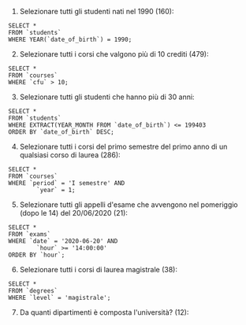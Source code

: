 1. Selezionare tutti gli studenti nati nel 1990 (160):

```
SELECT *
FROM `students`
WHERE YEAR(`date_of_birth`) = 1990;
```

2. Selezionare tutti i corsi che valgono più di 10 crediti (479):

```
SELECT *
FROM `courses`
WHERE `cfu` > 10;
```

3.  Selezionare tutti gli studenti che hanno più di 30 anni:

```
SELECT *
FROM `students`
WHERE EXTRACT(YEAR_MONTH FROM `date_of_birth`) <= 199403
ORDER BY `date_of_birth` DESC;
```

4. Selezionare tutti i corsi del primo semestre del primo anno di un qualsiasi corso di laurea (286):

```
SELECT *
FROM `courses`
WHERE `period` = 'I semestre' AND
        `year` = 1;
```

5. Selezionare tutti gli appelli d'esame che avvengono nel pomeriggio (dopo le 14) del 20/06/2020 (21):

```
SELECT *
FROM `exams`
WHERE `date` = '2020-06-20' AND
        `hour` >= '14:00:00'
ORDER BY `hour`;
```

6. Selezionare tutti i corsi di laurea magistrale (38):

```
SELECT *
FROM `degrees`
WHERE `level` = 'magistrale';
```

7. Da quanti dipartimenti è composta l'università? (12):

```

```
